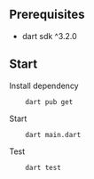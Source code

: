 ## Prerequisites
- dart sdk ^3.2.0

## Start
Install dependency
```
    dart pub get
```
Start
```
    dart main.dart
```
Test
```
    dart test
```